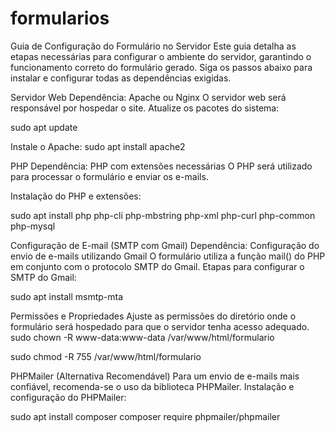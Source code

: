 # formularios

Guia de Configuração do Formulário no Servidor Este guia detalha as etapas necessárias para configurar o ambiente do servidor, garantindo o funcionamento correto do formulário gerado. Siga os passos abaixo para instalar e configurar todas as dependências exigidas.

Servidor Web Dependência: Apache ou Nginx O servidor web será responsável por hospedar o site.
Atualize os pacotes do sistema:

sudo apt update

Instale o Apache: sudo apt install apache2

PHP
Dependência: PHP com extensões necessárias O PHP será utilizado para processar o formulário e enviar os e-mails.

Instalação do PHP e extensões:

sudo apt install php php-cli php-mbstring php-xml php-curl php-common php-mysql

Configuração de E-mail (SMTP com Gmail) Dependência: Configuração do envio de e-mails utilizando Gmail O formulário utiliza a função mail() do PHP em conjunto com o protocolo SMTP do Gmail.
Etapas para configurar o SMTP do Gmail:

sudo apt install msmtp-mta

Permissões e Propriedades Ajuste as permissões do diretório onde o formulário será hospedado para que o servidor tenha acesso adequado.
sudo chown -R www-data:www-data /var/www/html/formulario

sudo chmod -R 755 /var/www/html/formulario

PHPMailer (Alternativa Recomendável) Para um envio de e-mails mais confiável, recomenda-se o uso da biblioteca PHPMailer.
Instalação e configuração do PHPMailer:

sudo apt install composer composer require phpmailer/phpmailer
